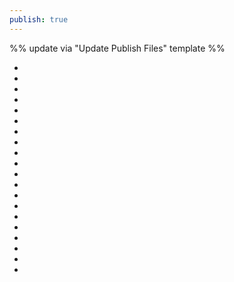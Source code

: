 ```yaml
---
publish: true
---
```

%% update via "Update Publish Files" template %% 
<div><ul class="dataview list-view-ul"><li><span></span></li><li><span></span></li><li><span></span></li><li><span></span></li><li><span></span></li><li><span></span></li><li><span></span></li><li><span></span></li><li><span></span></li><li><span></span></li><li><span></span></li><li><span></span></li><li><span></span></li><li><span></span></li><li><span></span></li><li><span></span></li><li><span></span></li><li><span></span></li><li><span></span></li><li><span></span></li></ul></div>